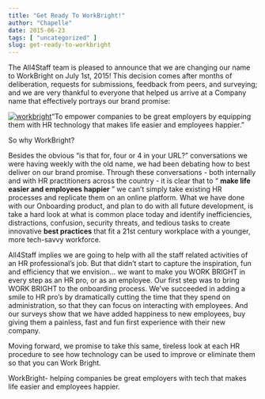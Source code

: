 ```yaml
---
title: "Get Ready To WorkBright!"
author: "Chapelle"
date: 2015-06-23
tags: [ "uncategorized" ]
slug: get-ready-to-workbright
---
```

The All4Staff team is pleased to announce that we are changing our name to WorkBright on July 1st, 2015! This decision comes after months of deliberation, requests for submissions, feedback from peers, and surveying; and we are very thankful to everyone that helped us arrive at a Company name that effectively portrays our brand promise:  
  
[![workbright](https://workbright.com/wp-content/uploads/2015/06/WorkBright-W-Top-225pxHR.png)](http://workbright.wpengine.com/wp-content/uploads/2015/06/WorkBright-W-Top-225pxHR.png)“To empower companies to be great employers by equipping them with HR technology that makes life easier and employees happier.”  
  
So why WorkBright?  
  
Besides the obvious “is that for, four or 4 in your URL?” conversations we were having weekly with the old name, we had been debating how to best deliver on our brand promise. Through these conversations - both internally and with HR practitioners across the country - it is clear that to “ **make life easier and employees happier** ” we can’t simply take existing HR processes and replicate them on an online platform. What we have done with our Onboarding product, and plan to do with all future development, is take a hard look at what is common place today and identify inefficiencies, distractions, confusion, security threats, and tedious tasks to create innovative **best practices** that fit a 21st century workplace with a younger, more tech-savvy workforce.  
  
All4Staff implies we are going to help with all the staff related activities of an HR professional’s job. But that didn’t start to capture the inspiration, fun and efficiency that we envision… we want to make you WORK BRIGHT in every step as an HR pro, or as an employee. Our first step was to bring WORK BRIGHT to the onboarding process. We’ve succeeded in adding a smile to HR pro’s by dramatically cutting the time that they spend on administration, so that they can focus on interacting with employees. And our surveys show that we have added happiness to new employees, buy giving them a painless, fast and fun first experience with their new company.  
  
Moving forward, we promise to take this same, tireless look at each HR procedure to see how technology can be used to improve or eliminate them so that you can Work Bright.  
  
WorkBright- helping companies be great employers with tech that makes life easier and employees happier.
